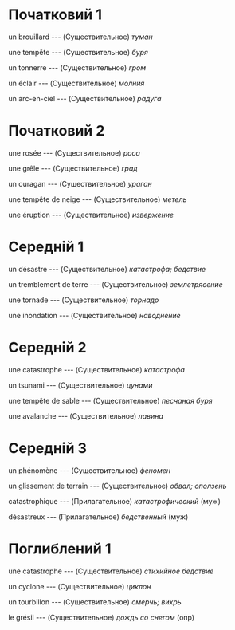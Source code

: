 # Початковий 1

un brouillard --- (Существительное)
*туман*



une tempête --- (Существительное)
*буря*



un tonnerre --- (Существительное)
*гром*



un éclair --- (Существительное)
*молния*



un arc-en-ciel --- (Существительное)
*радуга*



# Початковий 2

une rosée --- (Существительное)
*роса*



une grêle --- (Существительное)
*град*



un ouragan --- (Существительное)
*ураган*



une tempête de neige --- (Существительное)
*метель*



une éruption --- (Существительное)
*извержение*



# Середній 1

un désastre --- (Существительное)
*катастрофа; бедствие*



un tremblement de terre --- (Существительное)
*землетрясение*



une tornade --- (Существительное)
*торнадо*



une inondation --- (Существительное)
*наводнение*



# Середній 2

une catastrophe --- (Существительное)
*катастрофа*



un tsunami --- (Существительное)
*цунами*



une tempête de sable --- (Существительное)
*песчаная буря*



une avalanche --- (Существительное)
*лавина*



# Середній 3

un phénomène --- (Существительное)
*феномен*



un glissement de terrain --- (Существительное)
*обвал; оползень*



catastrophique --- (Прилагательное)
*катастрофический* (муж)



désastreux --- (Прилагательное)
*бедственный* (муж)



# Поглиблений 1

une catastrophe --- (Существительное)
*стихийное бедствие*



un cyclone --- (Существительное)
*циклон*



un tourbillon --- (Существительное)
*смерчь; вихрь*



le grésil --- (Существительное)
*дождь со снегом* (опр)